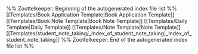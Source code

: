 %% Zoottelkeeper: Beginning of the autogenerated index file list  %%
 [[Templates/Book Application Template|Book Application Template]]
 [[Templates/Book Note Template|Book Note Template]]
 [[Templates/Daily Template|Daily Template]]
 [[Templates/Note Template|Note Template]]
 [[Templates/student_note_taking/_Index_of_student_note_taking|_Index_of_student_note_taking]]
%% Zoottelkeeper: End of the autogenerated index file list  %%
